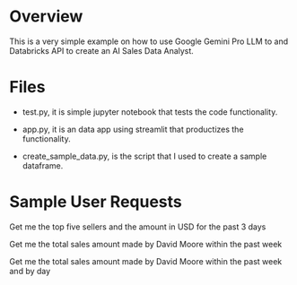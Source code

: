 # Overview

This is a very simple example on how to use Google Gemini Pro LLM to and Databricks API to create an AI Sales Data Analyst.

# Files

- test.py, it is simple jupyter notebook that tests the code functionality.

- app.py, it is an data app using streamlit that productizes the functionality.

- create_sample_data.py, is the script that I used to create a sample dataframe.

# Sample User Requests

Get me the top five sellers and the amount in USD for the past 3 days

Get me the total sales amount made by David Moore within the past week

Get me the total sales amount made by David Moore within the past week and by day


